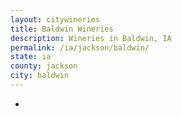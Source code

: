 ```yaml
---
layout: citywineries
title: Baldwin Wineries
description: Wineries in Baldwin, IA
permalink: /ia/jackson/baldwin/
state: ia
county: jackson
city: baldwin
---
```

-
